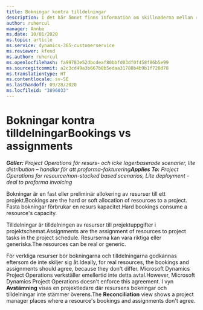 ```yaml
---
title: Bokningar kontra tilldelningar
description: I det här ämnet finns information om skillnaderna mellan resursbokningar och resurstilldelningar.
author: ruhercul
manager: Annbe
ms.date: 10/01/2020
ms.topic: article
ms.service: dynamics-365-customerservice
ms.reviewer: kfend
ms.author: ruhercul
ms.openlocfilehash: fa99783e52dbcdeaf80bbfd03df0f458f86b5e99
ms.sourcegitcommit: a2c3cd49a3b667b8b5edaa31788b4b9b1f728d78
ms.translationtype: HT
ms.contentlocale: sv-SE
ms.lasthandoff: 09/28/2020
ms.locfileid: "3896033"
---
```

# <a name="bookings-vs-assignments"></a><span data-ttu-id="df5b7-103">Bokningar kontra tilldelningar</span><span class="sxs-lookup"><span data-stu-id="df5b7-103">Bookings vs assignments</span></span>

<span data-ttu-id="df5b7-104">_**Gäller:** Project Operations för resurs- och icke lagerbaserade scenarier, lite distribution – handlar för att proforma-fakturering_</span><span class="sxs-lookup"><span data-stu-id="df5b7-104">_**Applies To:** Project Operations for resource/non-stocked based scenarios, Lite deployment - deal to proforma invoicing_</span></span>

<span data-ttu-id="df5b7-105">Bokningar är en fast eller preliminär allokering av resurser till ett projekt.</span><span class="sxs-lookup"><span data-stu-id="df5b7-105">Bookings are the hard or soft allocation of resources to a project.</span></span> <span data-ttu-id="df5b7-106">Fasta bokningar förbrukar en resurs kapacitet.</span><span class="sxs-lookup"><span data-stu-id="df5b7-106">Hard bookings consume a resource's capacity.</span></span> 

<span data-ttu-id="df5b7-107">Tilldelningar är tilldelningen av resurser till projektuppgifter i projektschemat.</span><span class="sxs-lookup"><span data-stu-id="df5b7-107">Assignments are the assignment of resources to project tasks in the project schedule.</span></span> <span data-ttu-id="df5b7-108">Resurserna kan vara riktiga eller generiska.</span><span class="sxs-lookup"><span data-stu-id="df5b7-108">The resources can be real or generic.</span></span> 

<span data-ttu-id="df5b7-109">För verkliga resurser bör bokningarna och tilldelningarna godkännas eftersom de inte skiljer sig åt.</span><span class="sxs-lookup"><span data-stu-id="df5b7-109">Ideally, for real resources, the bookings and assignments should agree, because they don't differ.</span></span> <span data-ttu-id="df5b7-110">Microsoft Dynamics Project Operations verkställer emellertid inte detta avtal.</span><span class="sxs-lookup"><span data-stu-id="df5b7-110">However, Microsoft Dynamics Project Operations doesn't enforce this agreement.</span></span> <span data-ttu-id="df5b7-111">I vyn **Avstämning** visas en projektledare där resursens bokningar och tilldelningar inte stämmer överens.</span><span class="sxs-lookup"><span data-stu-id="df5b7-111">The **Reconciliation** view shows a project manager places where a resource's bookings and assignments don't agree.</span></span>
